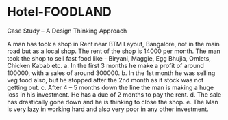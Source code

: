 # Hotel-FOODLAND

Case Study – A Design Thinking Approach

A man has took a shop in Rent near BTM Layout, Bangalore, not in the main road but as a local shop. The rent of the shop is 14000 per month. The man took the shop to sell fast food like - Biryani, Maggie, Egg Bhujia, Omlets, Chicken Kabab etc.
a. In the first 3 months he make a profit of around 100000, with a sales of around 300000.
b. In the 1st month he was selling veg food also, but he stopped after the 2nd month as it stock was not getting out.
c. After 4 – 5 months down the line the man is making a huge loss in his investment. He has a due of 2 months to pay the rent.
d. The sale has drastically gone down and he is thinking to close the shop.
e. The Man is very lazy in working hard and also very poor in any other investment.
